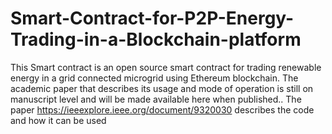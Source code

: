 # Smart-Contract-for-P2P-Energy-Trading-in-a-Blockchain-platform
This Smart contract is an open source smart contract for trading renewable energy in a grid connected microgrid using Ethereum blockchain. 
The academic paper that describes its usage and mode of operation is still on manuscript level and will be made available here when published..
The paper https://ieeexplore.ieee.org/document/9320030 describes  the code and how it can be used
